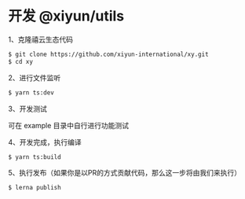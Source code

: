 # 开发 @xiyun/utils

1、克隆禧云生态代码

```bash
$ git clone https://github.com/xiyun-international/xy.git
$ cd xy
```
2、进行文件监听

```bash
$ yarn ts:dev
```
3、开发测试

可在 example 目录中自行进行功能测试

4、开发完成，执行编译

```bash
$ yarn ts:build
```
5、执行发布（如果你是以PR的方式贡献代码，那么这一步将由我们来执行）

```bash
$ lerna publish
```
